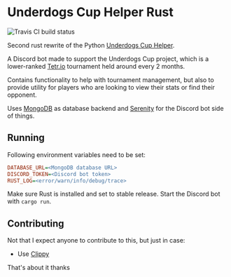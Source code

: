 # Underdogs Cup Helper Rust

![Travis CI build status](https://travis-ci.com/IceDynamix/uc_helper_rust.svg?branch=main)

Second rust rewrite of the Python
[Underdogs Cup Helper](https://github.com/IceDynamix/underdogs_cup_helper).

A Discord bot made to support the Underdogs Cup project, which is a lower-ranked
[Tetr.io] tournament held around every 2 months.

Contains functionality to help with tournament management, but also to provide utility for players who are looking to
view their stats or find their opponent.

Uses [MongoDB] as database backend and [Serenity] for the Discord bot side of things.

## Running

Following environment variables need to be set:

```ini
DATABASE_URL=<MongoDB database URL>
DISCORD_TOKEN=<Discord bot token>
RUST_LOG=<error/warn/info/debug/trace>
```

Make sure Rust is installed and set to stable release. Start the Discord bot with `cargo run`.

## Contributing

Not that I expect anyone to contribute to this, but just in case:

- Use [Clippy]

That's about it thanks

[Tetr.io]: https://tetr.io

[MongoDB]: https://github.com/mongodb/mongo-rust-driver

[Serenity]: https://github.com/serenity-rs/serenity

[Clippy]: https://github.com/rust-lang/rust-clippy

